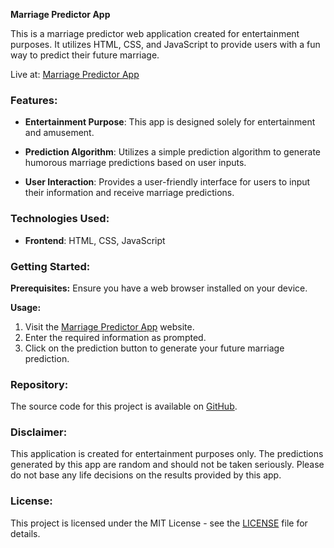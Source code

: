 **Marriage Predictor App**

This is a marriage predictor web application created for entertainment purposes. It utilizes HTML, CSS, and JavaScript to provide users with a fun way to predict their future marriage.

Live at: [Marriage Predictor App](https://marriage-predictor-ashishmisal.vercel.app/)

### Features:

- **Entertainment Purpose**: This app is designed solely for entertainment and amusement.
  
- **Prediction Algorithm**: Utilizes a simple prediction algorithm to generate humorous marriage predictions based on user inputs.
  
- **User Interaction**: Provides a user-friendly interface for users to input their information and receive marriage predictions.

### Technologies Used:

- **Frontend**: HTML, CSS, JavaScript

### Getting Started:

**Prerequisites:**
Ensure you have a web browser installed on your device.

**Usage:**
1. Visit the [Marriage Predictor App](https://marriage-predictor-ashishmisal.vercel.app/) website.
2. Enter the required information as prompted.
3. Click on the prediction button to generate your future marriage prediction.

### Repository:

The source code for this project is available on [GitHub](https://github.com/ashishmisal23/Marriage-Predictor).

### Disclaimer:

This application is created for entertainment purposes only. The predictions generated by this app are random and should not be taken seriously. Please do not base any life decisions on the results provided by this app.

### License:

This project is licensed under the MIT License - see the [LICENSE](https://github.com/ashishmisal23/Marriage-Predictor/blob/main/LICENSE) file for details.
